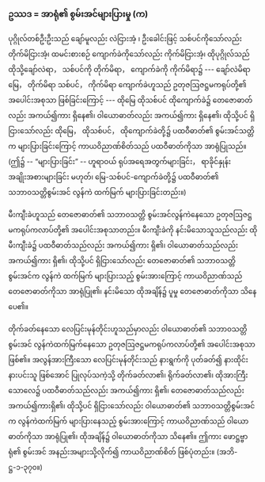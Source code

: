 ### ဥဿဒ = အာရုံ၏ စွမ်းအင်များပြားမှု (က)

ပုဂ္ဂိုလ်တစ်ဦးဦးသည် ချော်မူလည်း လဲငြားအံ့ ၊ ဦးခေါင်းဖြင့် သစ်ပင်ကိုသော်လည်း တိုက်မိငြားအံ့၊ ထမင်းစားစဉ် ကျောက်ခဲကိုသော်လည်း ကိုက်မိငြားအံ့၊ ထိုပုဂ္ဂိုလ်သည် ထိုသို့ချော်လဲရာ， သစ်ပင်ကို တိုက်မိရာ， ကျောက်ခဲကို ကိုက်မိရာ၌ --- ချော်လဲမိရာ မြေ， တိုက်မိရာ သစ်ပင်， ကိုက်မိရာ ကျောက်ခဲဟူသည် ဥတုဇဩဇဋ္ဌမကရုပ်တို့၏ အပေါင်းအစုသာ ဖြစ်ခြင်းကြောင့် --- ထိုမြေ ထိုသစ်ပင် ထိုကျောက်ခဲ၌ တေဇောဓာတ်လည်း အကယ်၍ကား ရှိနေ၏၊ ဝါယောဓာတ်လည်း အကယ်၍ကား ရှိနေ၏၊ ထိုသို့ပင် ရှိငြားသော်လည်း ထိုမြေ， ထိုသစ်ပင်， ထိုကျောက်ခဲတို့၌ ပထဝီဓာတ်၏ စွမ်းအင်သတ္တိက များပြားခြင်းကြောင့် ကာယဝိညာဏ်စိတ်သည် ပထဝီဓာတ်ကိုသာ အာရုံပြုသည်။ 
(ဤ၌ -- “များပြားခြင်း” -- ဟူရာဝယ် ရုပ်အရေအတွက်များခြင်း， ရာခိုင်နှုန်း အချိုးအစားများခြင်း မဟုတ်၊ မြေ-သစ်ပင်-ကျောက်ခဲတို့၌ ပထဝီဓာတ်၏ သဘာ၀သတ္တိစွမ်းအင် လွန်ကဲ ထက်မြက် များပြားခြင်းတည်း။)

မီးကျီးခဲဟူသည် တေဇောဓာတ်၏ သဘာ၀သတ္တိ စွမ်းအင်လွန်ကဲနေသော ဥတုဇဩဇဋ္ဌမကရုပ်ကလာပ်တို့၏ အပေါင်းအစုသာတည်း။ 
မီးကျီးခဲကို နင်းမိသောသူသည်လည်း ထိုမီးကျီးခဲ၌ ပထဝီဓာတ်သည်လည်း အကယ်၍ကား ရှိ၏၊ ဝါယောဓာတ်သည်လည်း အကယ်၍ကား ရှိ၏၊ ထိုသို့ပင် ရှိငြားသော်လည်း တေဇောဓာတ်၏ သဘာ၀သတ္တိစွမ်းအင်က လွန်ကဲ ထက်မြက် များပြားသည့် စွမ်းအားကြောင့် ကာယဝိညာဏ်သည် တေဇောဓာတ်ကိုသာ အာရုံပြု၏၊ နင်းမိသော ထိုအချိန်၌ ပူမှု တေဇောဓာတ်ကိုသာ သိနေပေ၏။

တိုက်ခတ်နေသော လေပြင်းမုန်တိုင်းဟူသည်မှာလည်း ဝါယောဓာတ်၏ သဘာ၀သတ္တိစွမ်းအင် လွန်ကဲထက်မြက်နေသော ဥတုဇဩဇဋ္ဌမကရုပ်ကလာပ်တို့၏ အပေါင်းအစုသာ ဖြစ်၏။ 
အလွန်အားကြီးသော လေပြင်းမုန်တိုင်းသည် နားရွက်ကို ပုတ်ခတ်၍ နားထိုင်း နားပင်းသူ ဖြစ်အောင် ပြုလုပ်သကဲ့သို့ တိုက်ခတ်လာ၏၊ ရိုက်ခတ်လာ၏၊ ထိုအားကြီးသောလေ၌ ပထဝီဓာတ်သည်လည်း အကယ်၍ကား ရှိ၏၊ တေဇောဓာတ်သည်လည်း အကယ်၍ကားရှိ၏၊ ထိုသို့ပင် ရှိငြားသော်လည်း ဝါယောဓာတ်၏ သဘာ၀သတ္တိစွမ်းအင်က လွန်ကဲထက်မြက် များပြားနေသည့် စွမ်းအားကြောင့် ကာယဝိညာဏ်သည် ဝါယောဓာတ်ကိုသာ အာရုံပြု၏၊ ထိုအချိန်၌ ဝါယောဓာတ်ကိုသာ သိနေ၏။ 
ဤကား ဖောဋ္ဌဗ္ဗာရုံ၏ စွမ်းအင် အနည်းအများသို့လိုက်၍ ကာယဝိညာဏ်စိတ် ဖြစ်ပုံတည်း။
<r>(အဘိ-ဋ္ဌ-၁-၃၇၀။)</r>